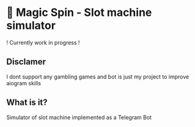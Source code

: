 # 🎰 Magic Spin - Slot machine simulator

! Currently work in progress !

## Disclamer
I dont support any gambling games and bot is just my project to improve aiogram skills
## What is it?
Simulator of slot machine implemented as a Telegram Bot
